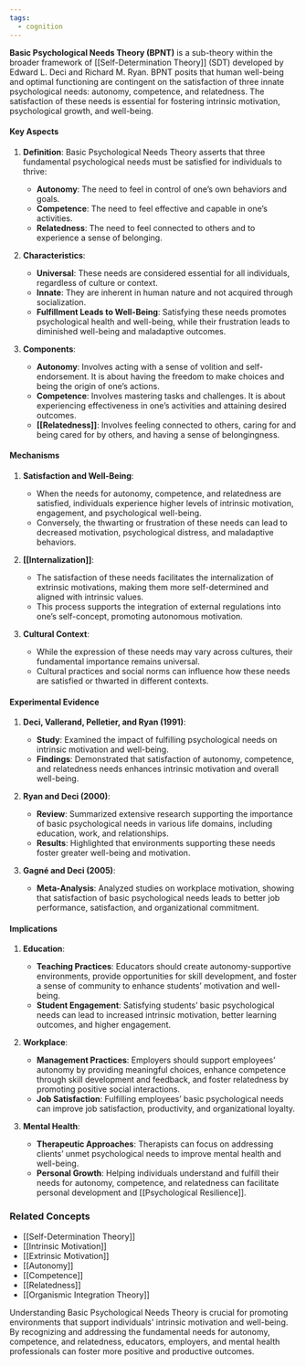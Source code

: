 ```yaml
---
tags:
  - cognition
---
```



**Basic Psychological Needs Theory (BPNT)** is a sub-theory within the broader framework of [[Self-Determination Theory]] (SDT) developed by Edward L. Deci and Richard M. Ryan. BPNT posits that human well-being and optimal functioning are contingent on the satisfaction of three innate psychological needs: autonomy, competence, and relatedness. The satisfaction of these needs is essential for fostering intrinsic motivation, psychological growth, and well-being.

#### Key Aspects

1. **Definition**:
   Basic Psychological Needs Theory asserts that three fundamental psychological needs must be satisfied for individuals to thrive:
   - **Autonomy**: The need to feel in control of one’s own behaviors and goals.
   - **Competence**: The need to feel effective and capable in one’s activities.
   - **Relatedness**: The need to feel connected to others and to experience a sense of belonging.

2. **Characteristics**:
   - **Universal**: These needs are considered essential for all individuals, regardless of culture or context.
   - **Innate**: They are inherent in human nature and not acquired through socialization.
   - **Fulfillment Leads to Well-Being**: Satisfying these needs promotes psychological health and well-being, while their frustration leads to diminished well-being and maladaptive outcomes.

3. **Components**:
   - **Autonomy**: Involves acting with a sense of volition and self-endorsement. It is about having the freedom to make choices and being the origin of one’s actions.
   - **Competence**: Involves mastering tasks and challenges. It is about experiencing effectiveness in one’s activities and attaining desired outcomes.
   - **[[Relatedness]]**: Involves feeling connected to others, caring for and being cared for by others, and having a sense of belongingness.

#### Mechanisms

1. **Satisfaction and Well-Being**:
   - When the needs for autonomy, competence, and relatedness are satisfied, individuals experience higher levels of intrinsic motivation, engagement, and psychological well-being.
   - Conversely, the thwarting or frustration of these needs can lead to decreased motivation, psychological distress, and maladaptive behaviors.

2. **[[Internalization]]**:
   - The satisfaction of these needs facilitates the internalization of extrinsic motivations, making them more self-determined and aligned with intrinsic values.
   - This process supports the integration of external regulations into one’s self-concept, promoting autonomous motivation.

3. **Cultural Context**:
   - While the expression of these needs may vary across cultures, their fundamental importance remains universal.
   - Cultural practices and social norms can influence how these needs are satisfied or thwarted in different contexts.

#### Experimental Evidence

1. **Deci, Vallerand, Pelletier, and Ryan (1991)**:
   - **Study**: Examined the impact of fulfilling psychological needs on intrinsic motivation and well-being.
   - **Findings**: Demonstrated that satisfaction of autonomy, competence, and relatedness needs enhances intrinsic motivation and overall well-being.

2. **Ryan and Deci (2000)**:
   - **Review**: Summarized extensive research supporting the importance of basic psychological needs in various life domains, including education, work, and relationships.
   - **Results**: Highlighted that environments supporting these needs foster greater well-being and motivation.

3. **Gagné and Deci (2005)**:
   - **Meta-Analysis**: Analyzed studies on workplace motivation, showing that satisfaction of basic psychological needs leads to better job performance, satisfaction, and organizational commitment.

#### Implications

1. **Education**:
   - **Teaching Practices**: Educators should create autonomy-supportive environments, provide opportunities for skill development, and foster a sense of community to enhance students’ motivation and well-being.
   - **Student Engagement**: Satisfying students’ basic psychological needs can lead to increased intrinsic motivation, better learning outcomes, and higher engagement.

2. **Workplace**:
   - **Management Practices**: Employers should support employees’ autonomy by providing meaningful choices, enhance competence through skill development and feedback, and foster relatedness by promoting positive social interactions.
   - **Job Satisfaction**: Fulfilling employees’ basic psychological needs can improve job satisfaction, productivity, and organizational loyalty.

3. **Mental Health**:
   - **Therapeutic Approaches**: Therapists can focus on addressing clients’ unmet psychological needs to improve mental health and well-being.
   - **Personal Growth**: Helping individuals understand and fulfill their needs for autonomy, competence, and relatedness can facilitate personal development and [[Psychological Resilience]].

### Related Concepts

- [[Self-Determination Theory]]
- [[Intrinsic Motivation]]
- [[Extrinsic Motivation]]
- [[Autonomy]]
- [[Competence]]
- [[Relatedness]]
- [[Organismic Integration Theory]]

Understanding Basic Psychological Needs Theory is crucial for promoting environments that support individuals' intrinsic motivation and well-being. By recognizing and addressing the fundamental needs for autonomy, competence, and relatedness, educators, employers, and mental health professionals can foster more positive and productive outcomes.